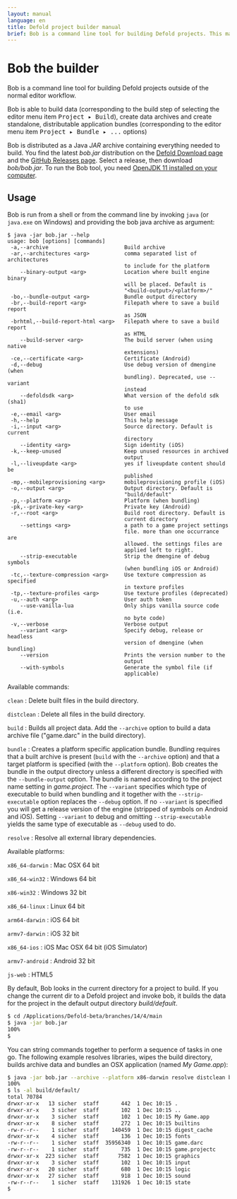 ```yaml
---
layout: manual
language: en
title: Defold project builder manual
brief: Bob is a command line tool for building Defold projects. This manual explains how to use the tool.
---
```


# Bob the builder

Bob is a command line tool for building Defold projects outside of the normal editor workflow.

Bob is able to build data (corresponding to the build step of selecting the editor menu item <kbd>Project ▸ Build</kbd>), create data archives and create standalone, distributable application bundles (corresponding to the editor menu item <kbd>Project ▸ Bundle ▸ ...</kbd> options)

Bob is distributed as a Java _JAR_ archive containing everything needed to build. You find the latest *bob.jar* distribution on the [Defold Download page](http://d.defold.com) and the [GitHub Releases page](https://github.com/defold/defold/releases). Select a release, then download *bob/bob.jar*. To run the Bob tool, you need [OpenJDK 11 installed on your computer](https://openjdk.java.net/projects/jdk/11/).

## Usage

Bob is run from a shell or from the command line by invoking `java` (or `java.exe` on Windows) and providing the bob java archive as argument:

```text
$ java -jar bob.jar --help
usage: bob [options] [commands]
 -a,--archive                        Build archive
 -ar,--architectures <arg>           comma separated list of architectures
                                     to include for the platform
    --binary-output <arg>            Location where built engine binary
                                     will be placed. Default is
                                     "<build-output>/<platform>/"
 -bo,--bundle-output <arg>           Bundle output directory
 -br,--build-report <arg>            Filepath where to save a build report
                                     as JSON
 -brhtml,--build-report-html <arg>   Filepath where to save a build report
                                     as HTML
    --build-server <arg>             The build server (when using native
                                     extensions)
 -ce,--certificate <arg>             Certificate (Android)
 -d,--debug                          Use debug version of dmengine (when
                                     bundling). Deprecated, use --variant
                                     instead
    --defoldsdk <arg>                What version of the defold sdk (sha1)
                                     to use
 -e,--email <arg>                    User email
 -h,--help                           This help message
 -i,--input <arg>                    Source directory. Default is current
                                     directory
    --identity <arg>                 Sign identity (iOS)
 -k,--keep-unused                    Keep unused resources in archived
                                     output
 -l,--liveupdate <arg>               yes if liveupdate content should be
                                     published
 -mp,--mobileprovisioning <arg>      mobileprovisioning profile (iOS)
 -o,--output <arg>                   Output directory. Default is
                                     "build/default"
 -p,--platform <arg>                 Platform (when bundling)
 -pk,--private-key <arg>             Private key (Android)
 -r,--root <arg>                     Build root directory. Default is
                                     current directory
    --settings <arg>                 a path to a game project settings
                                     file. more than one occurrance are
                                     allowed. the settings files are
                                     applied left to right.
    --strip-executable               Strip the dmengine of debug symbols
                                     (when bundling iOS or Android)
 -tc,--texture-compression <arg>     Use texture compression as specified
                                     in texture profiles
 -tp,--texture-profiles <arg>        Use texture profiles (deprecated)
 -u,--auth <arg>                     User auth token
    --use-vanilla-lua                Only ships vanilla source code (i.e.
                                     no byte code)
 -v,--verbose                        Verbose output
    --variant <arg>                  Specify debug, release or headless
                                     version of dmengine (when bundling)
    --version                        Prints the version number to the
                                     output
    --with-symbols                   Generate the symbol file (if
                                     applicable)
```

Available commands:

`clean`
: Delete built files in the build directory.

`distclean`
: Delete all files in the build directory.

`build`
: Builds all project data. Add the `--archive` option to build a data archive file ("game.darc" in the build directory).

`bundle`
: Creates a platform specific application bundle. Bundling requires that a built archive is present (`build` with the `--archive` option) and that a target platform is specified (with the `--platform` option). Bob creates the bundle in the output directory unless a different directory is specified with the `--bundle-output` option. The bundle is named according to the project name setting in *game.project*. The `--variant` specifies which type of executable to build when bundling and it together with the `--strip-executable` option replaces the `--debug` option. If no `--variant` is specified you will get a release version of the engine (stripped of symbols on Android and iOS). Setting `--variant` to debug and omitting `--strip-executable` yields the same type of executable as `--debug` used to do.

`resolve`
: Resolve all external library dependencies.

Available platforms:

`x86_64-darwin`
: Mac OSX 64 bit

`x86_64-win32`
: Windows 64 bit

`x86-win32`
: Windows 32 bit

`x86_64-linux`
: Linux 64 bit

`arm64-darwin`
: iOS 64 bit

`armv7-darwin`
: iOS 32 bit

`x86_64-ios`
: iOS Mac OSX 64 bit (iOS Simulator)

`armv7-android`
: Android 32 bit

`js-web`
: HTML5

By default, Bob looks in the current directory for a project to build. If you change the current dir to a Defold project and invoke bob, it builds the data for the project in the default output directory *build/default*.

```sh
$ cd /Applications/Defold-beta/branches/14/4/main
$ java -jar bob.jar
100%
$
```

You can string commands together to perform a sequence of tasks in one go. The following example resolves libraries, wipes the build directory, builds archive data and bundles an OSX application (named *My Game.app*):

```sh
$ java -jar bob.jar --archive --platform x86-darwin resolve distclean build bundle
100%
$ ls -al build/default/
total 70784
drwxr-xr-x   13 sicher  staff       442  1 Dec 10:15 .
drwxr-xr-x    3 sicher  staff       102  1 Dec 10:15 ..
drwxr-xr-x    3 sicher  staff       102  1 Dec 10:15 My Game.app
drwxr-xr-x    8 sicher  staff       272  1 Dec 10:15 builtins
-rw-r--r--    1 sicher  staff    140459  1 Dec 10:15 digest_cache
drwxr-xr-x    4 sicher  staff       136  1 Dec 10:15 fonts
-rw-r--r--    1 sicher  staff  35956340  1 Dec 10:15 game.darc
-rw-r--r--    1 sicher  staff       735  1 Dec 10:15 game.projectc
drwxr-xr-x  223 sicher  staff      7582  1 Dec 10:15 graphics
drwxr-xr-x    3 sicher  staff       102  1 Dec 10:15 input
drwxr-xr-x   20 sicher  staff       680  1 Dec 10:15 logic
drwxr-xr-x   27 sicher  staff       918  1 Dec 10:15 sound
-rw-r--r--    1 sicher  staff    131926  1 Dec 10:15 state
$
```
